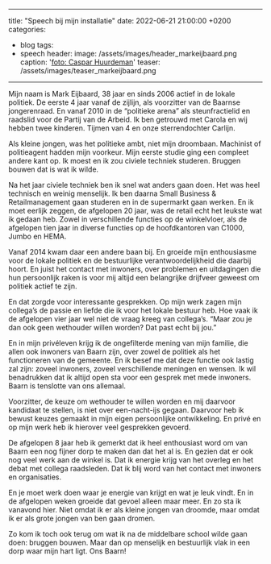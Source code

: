 ----
title: "Speech bij mijn installatie"
date: 2022-06-21 21:00:00 +0200
categories:
  - blog
tags:
  - speech
header:
  image: /assets/images/header_markeijbaard.png
  caption: '<a href="https://casparhuurdeman.nl" target="_blank" rel="noopener noreferrer">foto: Caspar Huurdeman</a>'
  teaser: /assets/images/teaser_markeijbaard.png
---

<!-- wp:paragraph -->
<p>Mijn naam is Mark Eijbaard, 38 jaar en sinds 2006 actief in de lokale politiek. De eerste 4 jaar vanaf de zijlijn, als voorzitter van de Baarnse jongerenraad. En vanaf 2010 in de “politieke arena” als steunfractielid en raadslid voor de Partij van de Arbeid. Ik ben getrouwd met Carola en wij hebben twee kinderen. Tijmen van 4 en onze sterrendochter Carlijn.</p>
<!-- /wp:paragraph -->

<!-- wp:paragraph -->
<p>Als kleine jongen, was het politieke ambt, niet mijn droombaan. Machinist of politieagent hadden mijn voorkeur. Mijn eerste studie ging een compleet andere kant op. Ik moest en ik zou civiele techniek studeren. Bruggen bouwen dat is wat ik wilde.</p>
<!-- /wp:paragraph -->

<!-- wp:paragraph -->
<p>Na het jaar civiele techniek ben ik snel wat anders gaan doen. Het was heel technisch en weinig menselijk. Ik ben daarna Small Business &amp; Retailmanagement gaan studeren en in de supermarkt gaan werken. En ik moet eerlijk zeggen, de afgelopen 20 jaar, was de retail echt het leukste wat ik gedaan heb. Zowel in verschillende functies op de winkelvloer, als de afgelopen tien jaar in diverse functies op de hoofdkantoren van C1000, Jumbo en HEMA.</p>
<!-- /wp:paragraph -->

<!-- wp:paragraph -->
<p>Vanaf 2014 kwam daar een andere baan bij. En groeide mijn enthousiasme voor de lokale politiek en de bestuurlijke verantwoordelijkheid die daarbij hoort. En juist het contact met inwoners, over problemen en uitdagingen die hun persoonlijk raken is voor mij altijd een belangrijke drijfveer geweest om politiek actief te zijn.</p>
<!-- /wp:paragraph -->

<!-- wp:paragraph -->
<p>En dat zorgde voor interessante gesprekken. Op mijn werk zagen mijn collega’s de passie en liefde die ik voor het lokale bestuur heb. Hoe vaak ik de afgelopen vier jaar wel niet de vraag kreeg van collega’s. “Maar zou je dan ook geen wethouder willen worden? Dat past echt bij jou.”</p>
<!-- /wp:paragraph -->

<!-- wp:paragraph -->
<p>En in mijn privéleven krijg ik de ongefilterde mening van mijn familie, die allen ook inwoners van Baarn zijn, over zowel de politiek als het functioneren van de gemeente. En ik besef me dat deze functie ook lastig zal zijn: zoveel inwoners, zoveel verschillende meningen en wensen. Ik wil benadrukken dat ik altijd open sta voor een gesprek met mede inwoners. Baarn is tenslotte van ons allemaal.</p>
<!-- /wp:paragraph -->

<!-- wp:paragraph -->
<p>Voorzitter, de keuze om wethouder te willen worden en mij daarvoor kandidaat te stellen, is niet over een-nacht-ijs gegaan. Daarvoor heb ik bewust keuzes gemaakt in mijn eigen persoonlijke ontwikkeling. En privé en op mijn werk heb ik hierover veel gesprekken gevoerd.</p>
<!-- /wp:paragraph -->

<!-- wp:paragraph -->
<p>De afgelopen 8 jaar heb ik gemerkt dat ik heel enthousiast word om van Baarn een nog fijner dorp te maken dan dat het al is. En gezien dat er ook nog veel werk aan de winkel is. Dat ik energie krijg van het overleg en het debat met collega raadsleden. Dat ik blij word van het contact met inwoners en organisaties.</p>
<!-- /wp:paragraph -->

<!-- wp:paragraph -->
<p>En je moet werk doen waar je energie van krijgt en wat je leuk vindt. En in de afgelopen weken groeide dat gevoel alleen maar meer. En zo sta ik vanavond hier. Niet omdat ik er als kleine jongen van droomde, maar omdat ik er als grote jongen van ben gaan dromen.</p>
<!-- /wp:paragraph -->

<!-- wp:paragraph -->
<p>Zo kom ik toch ook terug om wat ik na de middelbare school wilde gaan doen: bruggen bouwen. Maar dan op menselijk en bestuurlijk vlak in een dorp waar mijn hart ligt. Ons Baarn!</p>
<!-- /wp:paragraph -->
